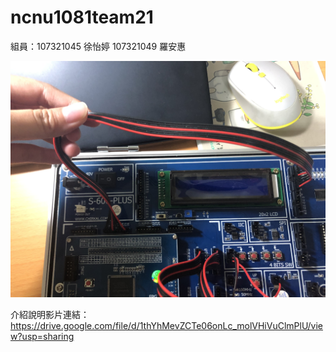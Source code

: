 # ncnu1081team21
組員：107321045 徐怡婷 107321049 羅安惠

![image](https://github.com/yiting04/ncnu1081team21/blob/master/photo/IMG_1214.JPG)



介紹說明影片連結：
https://drive.google.com/file/d/1thYhMevZCTe06onLc_molVHiVuClmPlU/view?usp=sharing
